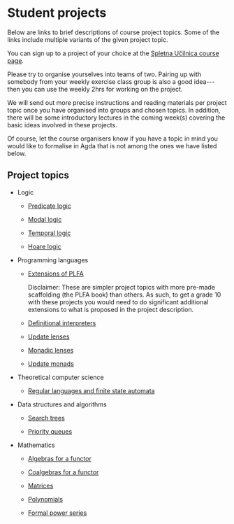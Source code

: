 # Student projects

Below are links to brief descriptions of course project topics. Some
of the links include multiple variants of the given project topic.

You can sign up to a project of your choice at the 
[Spletna Učilnica course page](https://ucilnica.fmf.uni-lj.si/course/view.php?id=252).

Please try to organise yourselves into teams of two. Pairing up with
somebody from your weekly exercise class group is also a good
idea---then you can use the weekly 2hrs for working on the project.

We will send out more precise instructions and reading materials per
project topic once you have organised into groups and chosen
topics. In addition, there will be some introductory lectures in the
coming week(s) covering the basic ideas involved in these projects.

Of course, let the course organisers know if you have a topic in mind
you would like to formalise in Agda that is not among the ones we have
listed below.

## Project topics

* Logic

  - [Predicate logic](logics.md)

  - [Modal logic](logics.md)

  - [Temporal logic](logics.md)

  - [Hoare logic](hoare-logics.md)

* Programming languages

  - [Extensions of PLFA](plfa-extensions.md)

    Disclaimer: These are simpler project topics with more pre-made
    scaffolding (the PLFA book) than others. As such, to get a grade 
    10 with these projects you would need to do significant additional
    extensions to what is proposed in the project description.

  - [Definitional interpreters](definitional-interpreters.md)

  - [Update lenses](update-lenses.md)

  - [Monadic lenses](monadic-lenses.md)

  - [Update monads](update-monads.md)

* Theoretical computer science

  - [Regular languages and finite state automata](regular-languages-and-dfas.md)

* Data structures and algorithms

  - [Search trees](data-structures-and-algorithms.md)

  - [Priority queues](data-structures-and-algorithms.md)

* Mathematics

  - [Algebras for a functor](math.md)

  - [Coalgebras for a functor](math.md)

  - [Matrices](math.md)

  - [Polynomials](math.md)

  - [Formal power series](math.md)
